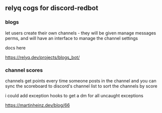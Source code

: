 ## relyq cogs for discord-redbot

### blogs

let users create their own channels - they will be given manage messages perms, and will have an interface to manage the channel settings

docs here

https://relyq.dev/projects/blogs_bot/

### channel scores

channels get points every time someone posts in the channel and you can sync the scoreboard to discord's channel list to sort the channels by score

i could add exception hooks to get a dm for all uncaught exceptions

https://martinheinz.dev/blog/66
